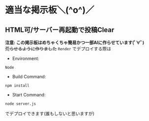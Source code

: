 # 適当な掲示板＼(^o^)／
## HTML可/サーバー再起動で投稿Clear
**注意: この掲示板はめちゃくちゃ簡易かつ一部AIに作らせています(ﾟ∀ﾟ)**
<br> ~~荒らせるように作りました~~
` Render ` でデプロイする際は
* Environment: 
```
Node
```

* Build Command: 
```
npm install
```

* Start Command: 
```
node server.js
```
でデプロイできます(誰もしないと思いますが)
